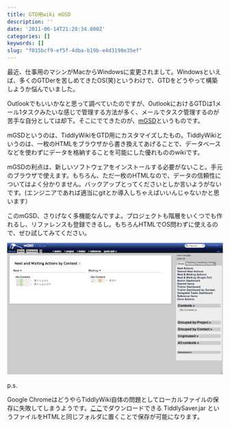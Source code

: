 ```yaml
---
title: GTD用wiki mGSD
description: ''
date: '2011-06-14T21:28:34.000Z'
categories: []
keywords: []
slug: "f015bcf9-ef5f-4dba-b19b-e4d3190e35ef"
---
```

最近、仕事用のマシンがMacからWindowsに変更されまして。Windowsといえば、多くのGTDerを苦しめてきたOS(笑)というわけで、GTDをどうやって構築しようか悩んでいました。

Outlookでもいいかなと思って調べていたのですが、OutlookにおけるGTDは1メール1タスクみたいな感じで管理する方法が多く、メールでタスク管理するのが苦手な自分としては却下。そこにでてきたのが、[mGSD](http://mgsd-docs.tiddlyspace.com/)というものです。

mGSDというのは、TiddlyWikiをGTD用にカスタマイズしたもの。TiddlyWikiというのは、一枚のHTMLをブラウザから書き換えてあげることで、データベースなどを使わずにデータを格納することを可能にした優れもののwikiです。

mGSDの利点は、新しいソフトウェアをインストールする必要がないこと。手元のブラウザで使えます。もちろん、ただ一枚のHTMLなので、データの信頼性についてはよく分かりません。バックアップとってくださいとしか言いようがないです。(エンジニアであれば適当にgitとか導入しちゃえばいいんじゃないかと思います）

このmGSD、さりげなく多機能なんですよ。プロジェクトも階層をいくつでも作れるし、リファレンスも登録できるし。もちろんHTMLでOS問わずに使えるので、ぜひ試してみてください。

![](1__WgrU6wmVDDEG2xBakugyaQ.png)

p.s.

Google ChromeはどうやらTiddlyWiki自体の問題としてローカルファイルの保存に失敗してしまうようです。[ここ](http://www.tiddlywiki.com/#TiddlySaver)でダウンロードできる TiddlySaver.jar というファイルをHTMLと同じフォルダに置くことで保存が可能になります。
